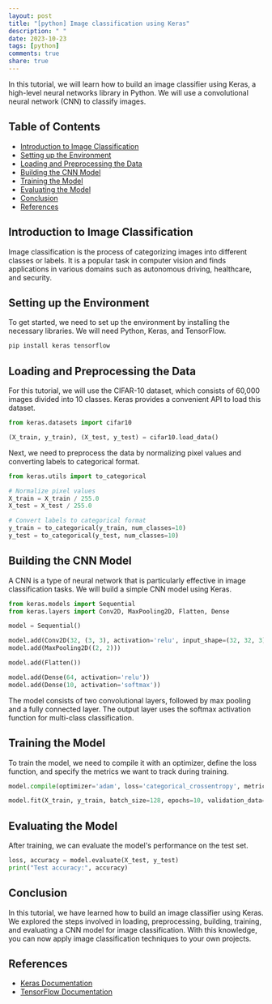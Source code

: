 ```yaml
---
layout: post
title: "[python] Image classification using Keras"
description: " "
date: 2023-10-23
tags: [python]
comments: true
share: true
---
```


In this tutorial, we will learn how to build an image classifier using Keras, a high-level neural networks library in Python. We will use a convolutional neural network (CNN) to classify images.

## Table of Contents
- [Introduction to Image Classification](#introduction-to-image-classification)
- [Setting up the Environment](#setting-up-the-environment)
- [Loading and Preprocessing the Data](#loading-and-preprocessing-the-data)
- [Building the CNN Model](#building-the-cnn-model)
- [Training the Model](#training-the-model)
- [Evaluating the Model](#evaluating-the-model)
- [Conclusion](#conclusion)
- [References](#references)

## Introduction to Image Classification

Image classification is the process of categorizing images into different classes or labels. It is a popular task in computer vision and finds applications in various domains such as autonomous driving, healthcare, and security.

## Setting up the Environment

To get started, we need to set up the environment by installing the necessary libraries. We will need Python, Keras, and TensorFlow.

```python
pip install keras tensorflow
```

## Loading and Preprocessing the Data

For this tutorial, we will use the CIFAR-10 dataset, which consists of 60,000 images divided into 10 classes. Keras provides a convenient API to load this dataset.

```python
from keras.datasets import cifar10

(X_train, y_train), (X_test, y_test) = cifar10.load_data()
```

Next, we need to preprocess the data by normalizing pixel values and converting labels to categorical format.

```python
from keras.utils import to_categorical

# Normalize pixel values
X_train = X_train / 255.0
X_test = X_test / 255.0

# Convert labels to categorical format
y_train = to_categorical(y_train, num_classes=10)
y_test = to_categorical(y_test, num_classes=10)
```

## Building the CNN Model

A CNN is a type of neural network that is particularly effective in image classification tasks. We will build a simple CNN model using Keras.

```python
from keras.models import Sequential
from keras.layers import Conv2D, MaxPooling2D, Flatten, Dense

model = Sequential()

model.add(Conv2D(32, (3, 3), activation='relu', input_shape=(32, 32, 3)))
model.add(MaxPooling2D((2, 2)))

model.add(Flatten())

model.add(Dense(64, activation='relu'))
model.add(Dense(10, activation='softmax'))
```

The model consists of two convolutional layers, followed by max pooling and a fully connected layer. The output layer uses the softmax activation function for multi-class classification.

## Training the Model

To train the model, we need to compile it with an optimizer, define the loss function, and specify the metrics we want to track during training.

```python
model.compile(optimizer='adam', loss='categorical_crossentropy', metrics=['accuracy'])

model.fit(X_train, y_train, batch_size=128, epochs=10, validation_data=(X_test, y_test))
```

## Evaluating the Model

After training, we can evaluate the model's performance on the test set.

```python
loss, accuracy = model.evaluate(X_test, y_test)
print("Test accuracy:", accuracy)
```

## Conclusion

In this tutorial, we have learned how to build an image classifier using Keras. We explored the steps involved in loading, preprocessing, building, training, and evaluating a CNN model for image classification. With this knowledge, you can now apply image classification techniques to your own projects.

## References

- [Keras Documentation](https://keras.io/)
- [TensorFlow Documentation](https://www.tensorflow.org/)